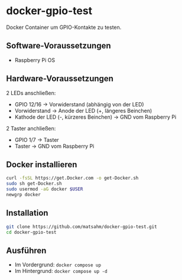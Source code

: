 # docker-gpio-test
Docker Container um GPIO-Kontakte zu testen.

## Software-Voraussetzungen
- Raspberry Pi OS

## Hardware-Voraussetzungen
2 LEDs anschließen:
- GPIO 12/16 → Vorwiderstand (abhängig von der LED)
- Vorwiderstand → Anode der LED (+, längeres Beinchen)
- Kathode der LED (-, kürzeres Beinchen) → GND vom Raspberry Pi

2 Taster anchließen:
- GPIO 1/7 → Taster
- Taster → GND vom Raspberry Pi

## Docker installieren
```sh
curl -fsSL https://get.Docker.com -o get-Docker.sh
sudo sh get-Docker.sh
sudo usermod -aG docker $USER
newgrp docker
```

## Installation
```sh
git clone https://github.com/matsahm/docker-gpio-test.git
cd docker-gpio-test
```

## Ausführen
- Im Vordergrund: `docker compose up`
- Im Hintergrund: `docker compose up -d`
